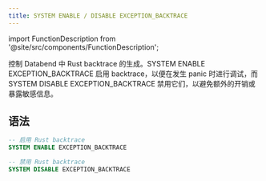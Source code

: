 ```yaml
---
title: SYSTEM ENABLE / DISABLE EXCEPTION_BACKTRACE
---
```


import FunctionDescription from '@site/src/components/FunctionDescription';

<FunctionDescription description="Introduced or updated: v1.2.530"/>

控制 Databend 中 Rust backtrace 的生成。SYSTEM ENABLE EXCEPTION_BACKTRACE 启用 backtrace，以便在发生 panic 时进行调试，而 SYSTEM DISABLE EXCEPTION_BACKTRACE 禁用它们，以避免额外的开销或暴露敏感信息。

## 语法

```sql
-- 启用 Rust backtrace
SYSTEM ENABLE EXCEPTION_BACKTRACE

-- 禁用 Rust backtrace
SYSTEM DISABLE EXCEPTION_BACKTRACE
```